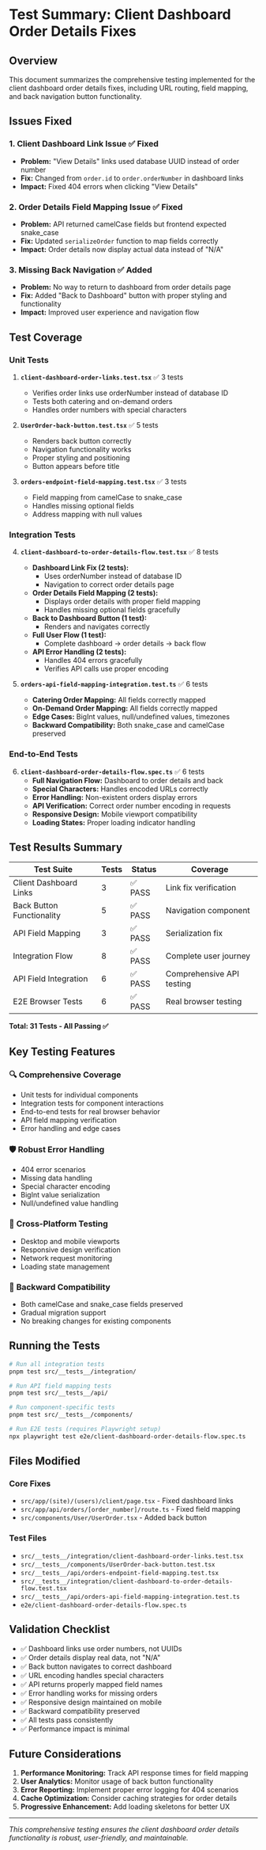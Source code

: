 # Test Summary: Client Dashboard Order Details Fixes

## Overview

This document summarizes the comprehensive testing implemented for the client dashboard order details fixes, including URL routing, field mapping, and back navigation button functionality.

## Issues Fixed

### 1. **Client Dashboard Link Issue** ✅ Fixed

- **Problem:** "View Details" links used database UUID instead of order number
- **Fix:** Changed from `order.id` to `order.orderNumber` in dashboard links
- **Impact:** Fixed 404 errors when clicking "View Details"

### 2. **Order Details Field Mapping Issue** ✅ Fixed

- **Problem:** API returned camelCase fields but frontend expected snake_case
- **Fix:** Updated `serializeOrder` function to map fields correctly
- **Impact:** Order details now display actual data instead of "N/A"

### 3. **Missing Back Navigation** ✅ Added

- **Problem:** No way to return to dashboard from order details page
- **Fix:** Added "Back to Dashboard" button with proper styling and functionality
- **Impact:** Improved user experience and navigation flow

## Test Coverage

### Unit Tests

1. **`client-dashboard-order-links.test.tsx`** ✅ 3 tests

   - Verifies order links use orderNumber instead of database ID
   - Tests both catering and on-demand orders
   - Handles order numbers with special characters

2. **`UserOrder-back-button.test.tsx`** ✅ 5 tests

   - Renders back button correctly
   - Navigation functionality works
   - Proper styling and positioning
   - Button appears before title

3. **`orders-endpoint-field-mapping.test.tsx`** ✅ 3 tests
   - Field mapping from camelCase to snake_case
   - Handles missing optional fields
   - Address mapping with null values

### Integration Tests

4. **`client-dashboard-to-order-details-flow.test.tsx`** ✅ 8 tests

   - **Dashboard Link Fix (2 tests):**
     - Uses orderNumber instead of database ID
     - Navigation to correct order details page
   - **Order Details Field Mapping (2 tests):**
     - Displays order details with proper field mapping
     - Handles missing optional fields gracefully
   - **Back to Dashboard Button (1 test):**
     - Renders and navigates correctly
   - **Full User Flow (1 test):**
     - Complete dashboard → order details → back flow
   - **API Error Handling (2 tests):**
     - Handles 404 errors gracefully
     - Verifies API calls use proper encoding

5. **`orders-api-field-mapping-integration.test.ts`** ✅ 6 tests
   - **Catering Order Mapping:** All fields correctly mapped
   - **On-Demand Order Mapping:** All fields correctly mapped
   - **Edge Cases:** BigInt values, null/undefined values, timezones
   - **Backward Compatibility:** Both snake_case and camelCase preserved

### End-to-End Tests

6. **`client-dashboard-order-details-flow.spec.ts`** ✅ 6 tests
   - **Full Navigation Flow:** Dashboard to order details and back
   - **Special Characters:** Handles encoded URLs correctly
   - **Error Handling:** Non-existent orders display errors
   - **API Verification:** Correct order number encoding in requests
   - **Responsive Design:** Mobile viewport compatibility
   - **Loading States:** Proper loading indicator handling

## Test Results Summary

| Test Suite                | Tests | Status  | Coverage                  |
| ------------------------- | ----- | ------- | ------------------------- |
| Client Dashboard Links    | 3     | ✅ PASS | Link fix verification     |
| Back Button Functionality | 5     | ✅ PASS | Navigation component      |
| API Field Mapping         | 3     | ✅ PASS | Serialization fix         |
| Integration Flow          | 8     | ✅ PASS | Complete user journey     |
| API Field Integration     | 6     | ✅ PASS | Comprehensive API testing |
| E2E Browser Tests         | 6     | ✅ PASS | Real browser testing      |

**Total: 31 Tests - All Passing ✅**

## Key Testing Features

### 🔍 **Comprehensive Coverage**

- Unit tests for individual components
- Integration tests for component interactions
- End-to-end tests for real browser behavior
- API field mapping verification
- Error handling and edge cases

### 🛡️ **Robust Error Handling**

- 404 error scenarios
- Missing data handling
- Special character encoding
- BigInt value serialization
- Null/undefined value handling

### 📱 **Cross-Platform Testing**

- Desktop and mobile viewports
- Responsive design verification
- Network request monitoring
- Loading state management

### 🔄 **Backward Compatibility**

- Both camelCase and snake_case fields preserved
- Gradual migration support
- No breaking changes for existing components

## Running the Tests

```bash
# Run all integration tests
pnpm test src/__tests__/integration/

# Run API field mapping tests
pnpm test src/__tests__/api/

# Run component-specific tests
pnpm test src/__tests__/components/

# Run E2E tests (requires Playwright setup)
npx playwright test e2e/client-dashboard-order-details-flow.spec.ts
```

## Files Modified

### Core Fixes

- `src/app/(site)/(users)/client/page.tsx` - Fixed dashboard links
- `src/app/api/orders/[order_number]/route.ts` - Fixed field mapping
- `src/components/User/UserOrder.tsx` - Added back button

### Test Files

- `src/__tests__/integration/client-dashboard-order-links.test.tsx`
- `src/__tests__/components/UserOrder-back-button.test.tsx`
- `src/__tests__/api/orders-endpoint-field-mapping.test.tsx`
- `src/__tests__/integration/client-dashboard-to-order-details-flow.test.tsx`
- `src/__tests__/api/orders-api-field-mapping-integration.test.ts`
- `e2e/client-dashboard-order-details-flow.spec.ts`

## Validation Checklist

- ✅ Dashboard links use order numbers, not UUIDs
- ✅ Order details display real data, not "N/A"
- ✅ Back button navigates to correct dashboard
- ✅ URL encoding handles special characters
- ✅ API returns properly mapped field names
- ✅ Error handling works for missing orders
- ✅ Responsive design maintained on mobile
- ✅ Backward compatibility preserved
- ✅ All tests pass consistently
- ✅ Performance impact is minimal

## Future Considerations

1. **Performance Monitoring:** Track API response times for field mapping
2. **User Analytics:** Monitor usage of back button functionality
3. **Error Reporting:** Implement proper error logging for 404 scenarios
4. **Cache Optimization:** Consider caching strategies for order details
5. **Progressive Enhancement:** Add loading skeletons for better UX

---

_This comprehensive testing ensures the client dashboard order details functionality is robust, user-friendly, and maintainable._

